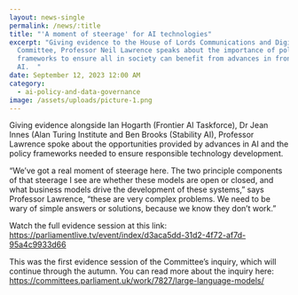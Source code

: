 ```yaml
---
layout: news-single
permalink: /news/:title
title: "'A moment of steerage' for AI technologies"
excerpt: "Giving evidence to the House of Lords Communications and Digital
  Committee, Professor Neil Lawrence speaks about the importance of policy
  frameworks to ensure all in society can benefit from advances in frontier
  AI.  "
date: September 12, 2023 12:00 AM
category:
  - ai-policy-and-data-governance
image: /assets/uploads/picture-1.png
---
```

Giving evidence alongside Ian Hogarth (Frontier AI Taskforce), Dr Jean Innes (Alan Turing Institute and Ben Brooks (Stability AI), Professor Lawrence spoke about the opportunities provided by advances in AI and the policy frameworks needed to ensure responsible technology development. 

“We’ve got a real moment of steerage here. The two principle components of that steerage I see are whether these models are open or closed, and what business models drive the development of these systems,” says Professor Lawrence, “these are very complex problems. We need to be wary of simple answers or solutions, because we know they don’t work.”

Watch the full evidence session at this link: <https://parliamentlive.tv/event/index/d3aca5dd-31d2-4f72-af7d-95a4c9933d66> 

This was the first evidence session of the Committee’s inquiry, which will continue through the autumn. You can read more about the inquiry here: <https://committees.parliament.uk/work/7827/large-language-models/>